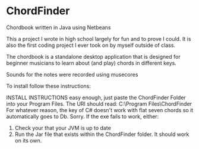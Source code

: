 # ChordFinder
Chordbook written in Java using Netbeans

This a project I wrote in high school largely for fun and to prove I could.
It is also the first coding project I ever took on by myself outside of class.

The chordbook is a standalone desktop application that is designed for beginner musicians 
to learn about (and play) chords in different keys.

Sounds for the notes were recorded using musecores

To install follow these instructions:

INSTALL INSTRUCTIONS
easy enough, just paste the ChordFinder Folder into your Program Files. The URI should read:
C:\Program Files\ChordFinder
For whatever reason, the key of C# doesn't work with flat seven chords so it automatically goes to Db. 
Sorry.
If the exe fails to work, either:
1) Check your that your JVM is up to date
2) Run the Jar file that exists within the ChordFinder folder. It should work on its own.
